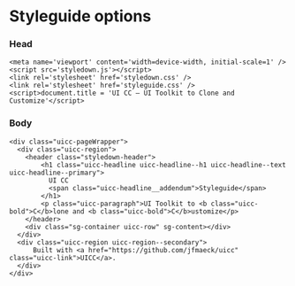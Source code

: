 # Styleguide options

### Head

    <meta name='viewport' content='width=device-width, initial-scale=1' />
    <script src='styledown.js'></script>
    <link rel='stylesheet' href='styledown.css' />
    <link rel='stylesheet' href='styleguide.css' />
    <script>document.title = 'UI CC – UI Toolkit to Clone and Customize'</script>

### Body

    <div class="uicc-pageWrapper">
      <div class="uicc-region">
        <header class="styledown-header">
            <h1 class="uicc-headline uicc-headline--h1 uicc-headline--text uicc-headline--primary">
              UI CC
              <span class="uicc-headline__addendum">Styleguide</span>
            </h1>
            <p class="uicc-paragraph">UI Toolkit to <b class="uicc-bold">C</b>lone and <b class="uicc-bold">C</b>ustomize</p>
        </header>
        <div class="sg-container uicc-row" sg-content></div>
      </div>
      <div class="uicc-region uicc-region--secondary">
          Built with <a href="https://github.com/jfmaeck/uicc" class="uicc-link">UICC</a>.
      </div>
    </div>
